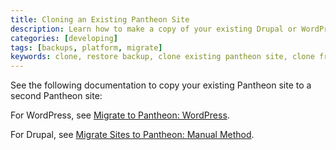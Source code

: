 ```yaml
---
title: Cloning an Existing Pantheon Site
description: Learn how to make a copy of your existing Drupal or WordPress site code, files, and database.
categories: [developing]
tags: [backups, platform, migrate]
keywords: clone, restore backup, clone existing pantheon site, clone from pantheon backup, clone pantheon site, copy pantheon site
---
```

See the following documentation to copy your existing Pantheon site to a second Pantheon site:

For WordPress, see [Migrate to Pantheon: WordPress](/docs/migrate-wordpress/).

For Drupal, see [Migrate Sites to Pantheon: Manual Method](/docs/migrate-manual).
